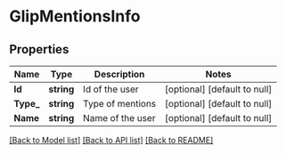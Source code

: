 # GlipMentionsInfo

## Properties
Name | Type | Description | Notes
------------ | ------------- | ------------- | -------------
**Id** | **string** | Id of the user | [optional] [default to null]
**Type_** | **string** | Type of mentions | [optional] [default to null]
**Name** | **string** | Name of the user | [optional] [default to null]

[[Back to Model list]](../README.md#documentation-for-models) [[Back to API list]](../README.md#documentation-for-api-endpoints) [[Back to README]](../README.md)


